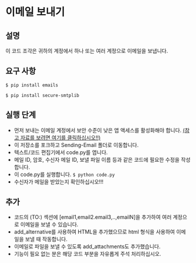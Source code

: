 # 이메일 보내기

## 설명
이 코드 조각은 귀하의 계정에서 하나 또는 여러 계정으로 이메일을 보냅니다.

## 요구 사항

`$ pip install emails`

`$ pip install secure-smtplib`

## 실행 단계
- 먼저 보내는 이메일 계정에서 보안 수준이 낮은 앱 액세스를 활성화해야 합니다. [(참고 자료를 보려면 여기를 클릭하십시오!!)](https://youtu.be/Ee7PDsbfOUI)
- 이 저장소를 포크하고 Sending-Email 폴더로 이동합니다.
- 텍스트/코드 편집기에서 code.py를 엽니다.
- 메일 ID, 암호, 수신자 메일 ID, 보낼 파일 이름 등과 같은 코드에 필요한 수정을 작성합니다.
- 이 code.py를 실행합니다. `$ python code.py`
- 수신자가 메일을 받았는지 확인하십시오!!!

## 추가
- 코드의 (TO:) 섹션에 [email1,email2.email3,..,emailN]을 추가하여 여러 계정으로 이메일을 보낼 수 있습니다.
- add_alternative를 사용하여 HTML을 추가했으므로 html 형식을 사용하여 이메일을 보낼 때 작동합니다.
- 이메일로 파일을 보낼 수 있도록 add_attachments도 추가했습니다.
- 기능이 필요 없는 분은 해당 코드 부분을 자유롭게 주석 처리하십시오.
